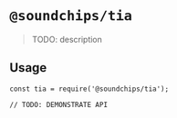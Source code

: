 # `@soundchips/tia`

> TODO: description

## Usage

```
const tia = require('@soundchips/tia');

// TODO: DEMONSTRATE API
```
